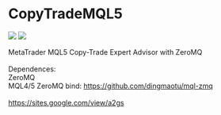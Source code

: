 # CopyTradeMQL5

![](https://i.imgur.com/Tm8hbpk.png)
![](https://i.imgur.com/sjNdVYJ.png)

MetaTrader MQL5 Copy-Trade Expert Advisor with ZeroMQ<br>
<br>
Dependences:<br>
ZeroMQ<br>
MQL4/5 ZeroMQ bind: https://github.com/dingmaotu/mql-zmq<br>
<br>
https://sites.google.com/view/a2gs
